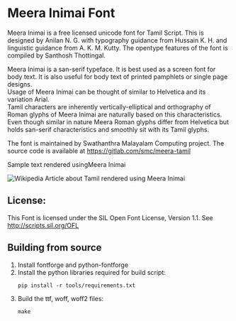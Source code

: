 Meera Inimai Font
================

Meera Inimai is a free licensed unicode font for Tamil Script. This is designed by Anilan N. G. with typography guidance from Hussain K. H. and linguistic guidance from A. K. M. Kutty. The opentype features of the font is compiled by Santhosh Thottingal.

Meera Inimai is a san-serif typeface. It is best used as a screen font for body text.
It is also useful for body text of printed pamphlets or single page designs.  
Usage of Meera Inimai can be thought of similar to Helvetica  and its variation Arial.  
Tamil characters are inherently vertically-elliptical and orthography of Roman glyphs 
of Meera Inimai are naturally based on this characteristics.  Even though similar in nature
Meera Roman glyphs differ from Helvetica but holds san-serif characteristics and 
smoothly sit with its Tamil glyphs.

The font is maintained by Swathanthra Malayalam Computing project. The source code is available at https://gitlab.com/smc/meera-tamil

Sample text rendered usingMeera Inimai

![Wikipedia Article about Tamil rendered using Meera Inimai](http://thottingal.in/fonts/MeeraTamil/samples/MeeraTamil-Wiki-2.png "Wikipedia Article about Tamil rendered using Meera Inimai")


License:
--------

This Font is licensed under the SIL Open Font License, Version 1.1. See http://scripts.sil.org/OFL

Building from source
--------------------
1. Install fontforge and python-fontforge
2. Install the python libraries required for build script:
    ```
    pip install -r tools/requirements.txt
    ```
3. Build the ttf, woff, woff2 files: 
   ``` 
   make
   ```